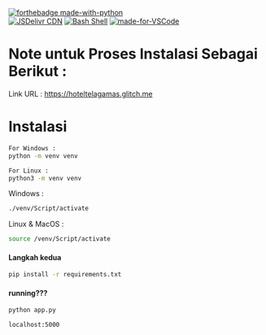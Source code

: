 [![forthebadge made-with-python](http://ForTheBadge.com/images/badges/made-with-python.svg)](https://www.python.org/)
<br>
[![JSDelivr CDN](https://data.jsdelivr.com/v1/package/gh/<USERNAME>/<REPOSITORY>/badge?style=rounded)](https://www.jsdelivr.com/package/gh/<USERNAME>/<REPOSITORY>) 
     [![Bash Shell](https://badges.frapsoft.com/bash/v1/bash.png?v=103)](https://github.com/ellerbrock/open-source-badges/)      [![made-for-VSCode](https://img.shields.io/badge/Made%20for-VSCode-1f425f.svg)](https://code.visualstudio.com/)

# Note untuk Proses Instalasi Sebagai Berikut : 

Link URL : https://hoteltelagamas.glitch.me

# Instalasi 
```bash
For Windows :
python -m venv venv

For Linux :
python3 -m venv venv
```
Windows : 
```bash
./venv/Script/activate
```
Linux & MacOS :
```bash
source /venv/Script/activate
```
#### Langkah kedua
```bash
pip install -r requirements.txt
```
#### running???
```bash
python app.py
```
```bash
localhost:5000
```
